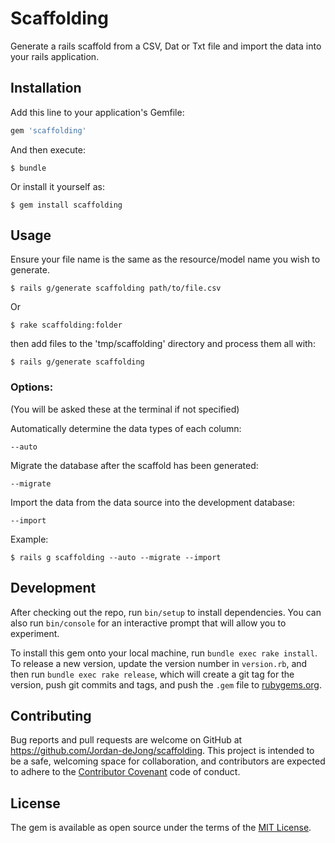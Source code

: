 # Scaffolding

Generate a rails scaffold from a CSV, Dat or Txt file and import the data into your rails application.

## Installation

Add this line to your application's Gemfile:

```ruby
gem 'scaffolding'
```

And then execute:

    $ bundle

Or install it yourself as:

    $ gem install scaffolding

## Usage

Ensure your file name is the same as the resource/model name you wish to generate.

    $ rails g/generate scaffolding path/to/file.csv

Or

    $ rake scaffolding:folder

then add files to the 'tmp/scaffolding' directory and process them all with:

    $ rails g/generate scaffolding

### Options:
(You will be asked these at the terminal if not specified)

Automatically determine the data types of each column:

    --auto

Migrate the database after the scaffold has been generated:

    --migrate

Import the data from the data source into the development database:

    --import

Example:

    $ rails g scaffolding --auto --migrate --import

## Development

After checking out the repo, run `bin/setup` to install dependencies. You can also run `bin/console` for an interactive prompt that will allow you to experiment.

To install this gem onto your local machine, run `bundle exec rake install`. To release a new version, update the version number in `version.rb`, and then run `bundle exec rake release`, which will create a git tag for the version, push git commits and tags, and push the `.gem` file to [rubygems.org](https://rubygems.org).

## Contributing

Bug reports and pull requests are welcome on GitHub at https://github.com/Jordan-deJong/scaffolding. This project is intended to be a safe, welcoming space for collaboration, and contributors are expected to adhere to the [Contributor Covenant](contributor-covenant.org) code of conduct.


## License

The gem is available as open source under the terms of the [MIT License](http://opensource.org/licenses/MIT).
